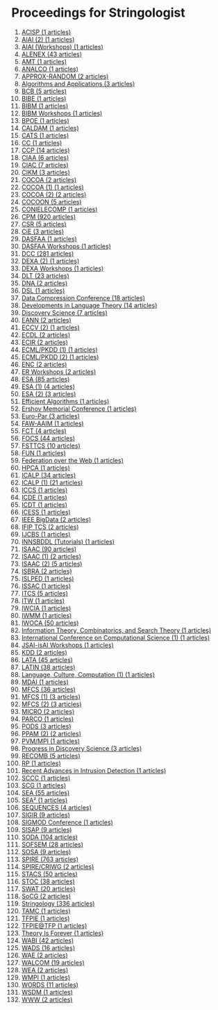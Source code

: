 # Proceedings for Stringologist
1. [ACISP (1 articles)](./proceedings/ACISP)  
2. [AIAI (2) (1 articles)](./proceedings/AIAI_(2))  
3. [AIAI (Workshops) (1 articles)](./proceedings/AIAI_(Workshops))  
4. [ALENEX (43 articles)](./proceedings/ALENEX)  
5. [AMT (1 articles)](./proceedings/AMT)  
6. [ANALCO (1 articles)](./proceedings/ANALCO)  
7. [APPROX-RANDOM (2 articles)](./proceedings/APPROX-RANDOM)  
8. [Algorithms and Applications (3 articles)](./proceedings/Algorithms_and_Applications)  
9. [BCB (5 articles)](./proceedings/BCB)  
10. [BIBE (1 articles)](./proceedings/BIBE)  
11. [BIBM (1 articles)](./proceedings/BIBM)  
12. [BIBM Workshops (1 articles)](./proceedings/BIBM_Workshops)  
13. [BPOE (1 articles)](./proceedings/BPOE)  
14. [CALDAM (1 articles)](./proceedings/CALDAM)  
15. [CATS (1 articles)](./proceedings/CATS)  
16. [CC (1 articles)](./proceedings/CC)  
17. [CCP (14 articles)](./proceedings/CCP)  
18. [CIAA (6 articles)](./proceedings/CIAA)  
19. [CIAC (7 articles)](./proceedings/CIAC)  
20. [CIKM (3 articles)](./proceedings/CIKM)  
21. [COCOA (2 articles)](./proceedings/COCOA)  
22. [COCOA (1) (1 articles)](./proceedings/COCOA_(1))  
23. [COCOA (2) (2 articles)](./proceedings/COCOA_(2))  
24. [COCOON (5 articles)](./proceedings/COCOON)  
25. [CONIELECOMP (1 articles)](./proceedings/CONIELECOMP)  
26. [CPM (920 articles)](./proceedings/CPM)  
27. [CSR (5 articles)](./proceedings/CSR)  
28. [CiE (3 articles)](./proceedings/CiE)  
29. [DASFAA (1 articles)](./proceedings/DASFAA)  
30. [DASFAA Workshops (1 articles)](./proceedings/DASFAA_Workshops)  
31. [DCC (281 articles)](./proceedings/DCC)  
32. [DEXA (2) (1 articles)](./proceedings/DEXA_(2))  
33. [DEXA Workshops (1 articles)](./proceedings/DEXA_Workshops)  
34. [DLT (23 articles)](./proceedings/DLT)  
35. [DNA (2 articles)](./proceedings/DNA)  
36. [DSL (1 articles)](./proceedings/DSL)  
37. [Data Compression Conference (18 articles)](./proceedings/Data_Compression_Conference)  
38. [Developments in Language Theory (14 articles)](./proceedings/Developments_in_Language_Theory)  
39. [Discovery Science (7 articles)](./proceedings/Discovery_Science)  
40. [EANN (2 articles)](./proceedings/EANN)  
41. [ECCV (2) (1 articles)](./proceedings/ECCV_(2))  
42. [ECDL (2 articles)](./proceedings/ECDL)  
43. [ECIR (2 articles)](./proceedings/ECIR)  
44. [ECML/PKDD (1) (1 articles)](./proceedings/ECML_PKDD_(1))  
45. [ECML/PKDD (2) (1 articles)](./proceedings/ECML_PKDD_(2))  
46. [ENC (2 articles)](./proceedings/ENC)  
47. [ER Workshops (2 articles)](./proceedings/ER_Workshops)  
48. [ESA (85 articles)](./proceedings/ESA)  
49. [ESA (1) (4 articles)](./proceedings/ESA_(1))  
50. [ESA (2) (3 articles)](./proceedings/ESA_(2))  
51. [Efficient Algorithms (1 articles)](./proceedings/Efficient_Algorithms)  
52. [Ershov Memorial Conference (1 articles)](./proceedings/Ershov_Memorial_Conference)  
53. [Euro-Par (3 articles)](./proceedings/Euro-Par)  
54. [FAW-AAIM (1 articles)](./proceedings/FAW-AAIM)  
55. [FCT (4 articles)](./proceedings/FCT)  
56. [FOCS (44 articles)](./proceedings/FOCS)  
57. [FSTTCS (10 articles)](./proceedings/FSTTCS)  
58. [FUN (1 articles)](./proceedings/FUN)  
59. [Federation over the Web (1 articles)](./proceedings/Federation_over_the_Web)  
60. [HPCA (1 articles)](./proceedings/HPCA)  
61. [ICALP (34 articles)](./proceedings/ICALP)  
62. [ICALP (1) (21 articles)](./proceedings/ICALP_(1))  
63. [ICCS (1 articles)](./proceedings/ICCS)  
64. [ICDE (1 articles)](./proceedings/ICDE)  
65. [ICDT (1 articles)](./proceedings/ICDT)  
66. [ICESS (1 articles)](./proceedings/ICESS)  
67. [IEEE BigData (2 articles)](./proceedings/IEEE_BigData)  
68. [IFIP TCS (2 articles)](./proceedings/IFIP_TCS)  
69. [IJCBS (1 articles)](./proceedings/IJCBS)  
70. [INNSBDDL (Tutorials) (1 articles)](./proceedings/INNSBDDL_(Tutorials))  
71. [ISAAC (90 articles)](./proceedings/ISAAC)  
72. [ISAAC (1) (2 articles)](./proceedings/ISAAC_(1))  
73. [ISAAC (2) (5 articles)](./proceedings/ISAAC_(2))  
74. [ISBRA (2 articles)](./proceedings/ISBRA)  
75. [ISLPED (1 articles)](./proceedings/ISLPED)  
76. [ISSAC (1 articles)](./proceedings/ISSAC)  
77. [ITCS (5 articles)](./proceedings/ITCS)  
78. [ITW (1 articles)](./proceedings/ITW)  
79. [IWCIA (1 articles)](./proceedings/IWCIA)  
80. [IWMM (1 articles)](./proceedings/IWMM)  
81. [IWOCA (50 articles)](./proceedings/IWOCA)  
82. [Information Theory, Combinatorics, and Search Theory (1 articles)](./proceedings/Information_Theory,_Combinatorics,_and_Search_Theory)  
83. [International Conference on Computational Science (1) (1 articles)](./proceedings/International_Conference_on_Computational_Science_(1))  
84. [JSAI-isAI Workshops (1 articles)](./proceedings/JSAI-isAI_Workshops)  
85. [KDD (2 articles)](./proceedings/KDD)  
86. [LATA (45 articles)](./proceedings/LATA)  
87. [LATIN (38 articles)](./proceedings/LATIN)  
88. [Language, Culture, Computation (1) (1 articles)](./proceedings/Language,_Culture,_Computation_(1))  
89. [MDAI (1 articles)](./proceedings/MDAI)  
90. [MFCS (36 articles)](./proceedings/MFCS)  
91. [MFCS (1) (3 articles)](./proceedings/MFCS_(1))  
92. [MFCS (2) (3 articles)](./proceedings/MFCS_(2))  
93. [MICRO (2 articles)](./proceedings/MICRO)  
94. [PARCO (1 articles)](./proceedings/PARCO)  
95. [PODS (3 articles)](./proceedings/PODS)  
96. [PPAM (2) (2 articles)](./proceedings/PPAM_(2))  
97. [PVM/MPI (1 articles)](./proceedings/PVM_MPI)  
98. [Progress in Discovery Science (3 articles)](./proceedings/Progress_in_Discovery_Science)  
99. [RECOMB (5 articles)](./proceedings/RECOMB)  
100. [RP (1 articles)](./proceedings/RP)  
101. [Recent Advances in Intrusion Detection (1 articles)](./proceedings/Recent_Advances_in_Intrusion_Detection)  
102. [SCCC (1 articles)](./proceedings/SCCC)  
103. [SCG (1 articles)](./proceedings/SCG)  
104. [SEA (55 articles)](./proceedings/SEA)  
105. [SEA² (1 articles)](./proceedings/SEA²)  
106. [SEQUENCES (4 articles)](./proceedings/SEQUENCES)  
107. [SIGIR (9 articles)](./proceedings/SIGIR)  
108. [SIGMOD Conference (1 articles)](./proceedings/SIGMOD_Conference)  
109. [SISAP (9 articles)](./proceedings/SISAP)  
110. [SODA (104 articles)](./proceedings/SODA)  
111. [SOFSEM (28 articles)](./proceedings/SOFSEM)  
112. [SOSA (9 articles)](./proceedings/SOSA)  
113. [SPIRE (763 articles)](./proceedings/SPIRE)  
114. [SPIRE/CRIWG (2 articles)](./proceedings/SPIRE_CRIWG)  
115. [STACS (50 articles)](./proceedings/STACS)  
116. [STOC (38 articles)](./proceedings/STOC)  
117. [SWAT (20 articles)](./proceedings/SWAT)  
118. [SoCG (2 articles)](./proceedings/SoCG)  
119. [Stringology (336 articles)](./proceedings/Stringology)  
120. [TAMC (1 articles)](./proceedings/TAMC)  
121. [TFPIE (1 articles)](./proceedings/TFPIE)  
122. [TFPIE@TFP (1 articles)](./proceedings/TFPIE@TFP)  
123. [Theory Is Forever (1 articles)](./proceedings/Theory_Is_Forever)  
124. [WABI (42 articles)](./proceedings/WABI)  
125. [WADS (16 articles)](./proceedings/WADS)  
126. [WAE (2 articles)](./proceedings/WAE)  
127. [WALCOM (19 articles)](./proceedings/WALCOM)  
128. [WEA (2 articles)](./proceedings/WEA)  
129. [WMPI (1 articles)](./proceedings/WMPI)  
130. [WORDS (11 articles)](./proceedings/WORDS)  
131. [WSDM (1 articles)](./proceedings/WSDM)  
132. [WWW (2 articles)](./proceedings/WWW)  
